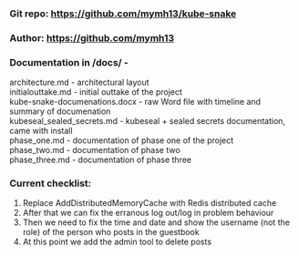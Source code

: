 ### Git repo: https://github.com/mymh13/kube-snake
  
### Author: https://github.com/mymh13
  
### Documentation in /docs/ -
architecture.md - architectural layout  
initialouttake.md - initial outtake of the project  
kube-snake-documenations.docx - raw Word file with timeline and summary of documenation  
kubeseal_sealed_secrets.md - kubeseal + sealed secrets documentation, came with install  
phase_one.md - documentation of phase one of the project  
phase_two.md - documentation of phase two  
phase_three.md - documentation of phase three  
  
### Current checklist:
  
1. Replace AddDistributedMemoryCache with Redis distributed cache
2. After that we can fix the erranous log out/log in problem behaviour
3. Then we need to fix the time and date and show the username (not the role) of the person who posts in the guestbook
4. At this point we add the admin tool to delete posts